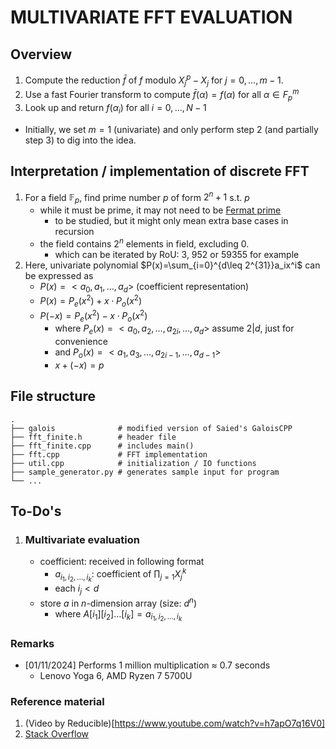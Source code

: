 # MULTIVARIATE FFT EVALUATION

## Overview
1. Compute the reduction $\bar f$ of $f$ modulo $X^p_j − X_j$ for $j = 0, \dots, m − 1$.
2. Use a fast Fourier transform to compute $\bar f(\alpha )=f(\alpha)$ for all $\alpha \in F_p^m$
3. Look up and return $f(\alpha_i)$ for all $i=0,\dots,N-1$

- Initially, we set $m=1$ (univariate) and only perform step 2 (and partially step 3) to dig into the idea.

## Interpretation / implementation of discrete FFT
1. For a field $\mathbb{F}_p$, find prime number $p$ of form $2^n+1$ s.t. $p$
   - while it must be prime, it may not need to be [Fermat prime](https://en.wikipedia.org/wiki/Fermat_number)
     - to be studied, but it might only mean extra base cases in recursion
   - the field contains $2^n$ elements in field, excluding 0.
     - which can be iterated by RoU: 3, 952 or 59355 for example
2. Here, univariate polynomial $P(x)=\sum_{i=0}^{d\leq 2^{31}}a_ix^i$ can be expressed as
   - $P(x)=<a_0,a_1,\dots,a_d>$ (coefficient representation)
   - $P(x)=P_e(x^2)+x\cdot P_o(x^2)$
   - $P(-x)=P_e(x^2)-x\cdot P_o(x^2)$
     - where $P_e(x)=<a_0,a_2,\dots,a_{2i},\dots, a_d>$ assume $2|d$, just for convenience
     - and $P_o(x)=<a_1,a_3,\dots,a_{2i-1},\dots, a_{d-1}>$
     - $x+(-x)=p$

## File structure
```
.
├── galois              # modified version of Saied's GaloisCPP
├── fft_finite.h        # header file
├── fft_finite.cpp      # includes main()
├── fft.cpp             # FFT implementation
├── util.cpp            # initialization / IO functions
├── sample_generator.py # generates sample input for program
└── ...
```

## To-Do's
1. ### Multivariate evaluation
   - coefficient: received in following format
     - $a_{i_1,i_2,\dots,i_k}$: coefficient of $\prod_{j=1} X_j^k$
     - each $i_j<d$
   - store $a$ in $n$-dimension array (size: $d^n$)
     - where $A[i_1][i_2]\dots[i_k] = a_{i_1,i_2,\dots,i_k}$

### Remarks
- [01/11/2024] Performs 1 million multiplication $\approx$ 0.7 seconds
  - Lenovo Yoga 6, AMD Ryzen 7 5700U

### Reference material
1. (Video by Reducible)[https://www.youtube.com/watch?v=h7apO7q16V0]
2. [Stack Overflow](https://mathoverflow.net/questions/115560/primitive-kth-root-of-unity-in-a-finite-field-mathbbf-p)